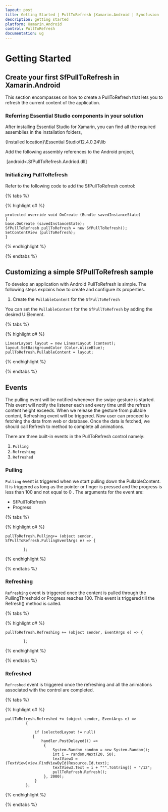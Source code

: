 ```yaml
---
layout: post
title: Getting Started | PullToRefresh |Xamarin.Android | Syncfusion
description: getting started
platform: Xamarin.Android
control: PullToRefresh
documentation: ug
--- 
```


# Getting Started

## Create your first SfPullToRefresh in Xamarin.Android

This section encompasses on how to create a PullToRefresh that lets you to refresh the current content of the application. 

### Referring Essential Studio components in your solution

After installing Essential Studio for Xamarin, you can find all the required assemblies in the installation folders,

{Installed location}\Essential Studio\12.4.0.24\lib

Add the following assembly references to the Android project,

 [android\<.SfPullToRefresh.Andriod.dll]

### Initializing PullToRefresh   
Refer to the following code to add the SfPullToRefresh control:

{% tabs %}

{% highlight c# %}
 
    protected override void OnCreate (Bundle savedInstanceState)
    {
    base.OnCreate (savedInstanceState);
    SfPullToRefresh pullToRefresh = new SfPullToRefresh();
    SetContentView (pullToRefresh);
    }



{% endhighlight %}

{% endtabs %}


## Customizing a simple SfPullToRefresh sample

To develop an application with Android PullToRefresh is simple. The following steps explains how to create and configure its properties.

1. Create the `PullableContent` for the `SfPullToRefresh`

You can set the `PullableContent` for the `SfPullToRefresh` by adding the desired UIElement.

{% tabs %}

{% highlight c# %}
   
    LinearLayout layout = new LinearLayout (context);
    layout.SetBackgroundColor (Color.AliceBlue);
    pullToRefresh.PullableContent = layout;

{% endhighlight %}

{% endtabs %}

## Events

The pulling event will be notified whenever the swipe gesture is started. This event will notify the listener each and every time until the refresh content height exceeds. When we release the gesture from pullable content, Refreshing event will be triggered. Now user can proceed to fetching the data from web or database. Once the data is fetched, we should call Refresh to method to complete all animations.

There are three built-in events in the PullToRefresh control namely:

1. `Pulling`
2. `Refreshing`
3. `Refreshed`

### Pulling

`Pulling` event is triggered when we start pulling down the PullableContent. It is triggered as long as the pointer or finger is pressed and the progress is less than 100 and not equal to 0 . The arguments for the event are:

* SfPullToRefresh
* Progress

{% tabs %}

{% highlight c# %}

    pullToRefresh.Pulling+= (object sender, SfPullToRefresh.PullingEventArgs e) => {
				
			};
			
{% endhighlight %}

{% endtabs %}

### Refreshing

`Refreshing` event is triggered once the content is pulled through the PullingThreshold or Progress reaches 100. This event is triggered till the Refresh() method is called.

{% tabs %}

{% highlight c# %}

    pullToRefresh.Refreshing += (object sender, EventArgs e) => {
				
			};

{% endhighlight %}

{% endtabs %}

### Refreshed

`Refreshed` event is triggered once the refreshing and all the animations associated with the control are completed.

{% tabs %}

{% highlight c# %}

    pullToRefresh.Refreshed += (object sender, EventArgs e) =>
			 {
  
				 if (selectedLayout != null)
				{
					handler.PostDelayed(() =>
					 {
						 System.Random random = new System.Random();
						 int i = random.Next(20, 50);
						 textView3 = (TextView)view.FindViewById(Resource.Id.text);
						 textView3.Text = i + "°".ToString() + "/12";
						 pullToRefresh.Refresh();
					 }, 2000);
				 }
			 };
{% endhighlight %}

{% endtabs %}
